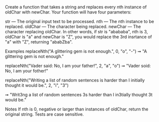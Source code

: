 Create a function that takes a string and replaces every nth instance of oldChar with newChar. Your function will have four parameters:

str — The original input text to be processed.
nth — The nth instance to be replaced.
oldChar — The character being replaced.
newChar — The character replacing oldChar.
In other words, if str is "abababa", nth is 3, oldChar is "a" and newChar is "Z", you would replace the 3rd insrtance of "a" with "Z", returning "ababZba".

Examples
replaceNth("A glittering gem is not enough.", 0, "o", "-")
➞ "A glittering gem is not enough."

replaceNth("Vader said: No, I am your father!", 2, "a", "o")
➞ "Vader soid: No, I am your fother!"

replaceNth("Writing a list of random sentences is harder than I initially thought it would be.", 2, "i", "3")

➞ "Writ3ng a list of random sentences 3s harder than I in3tially thought 3t would be."

Notes
If nth is 0, negative or larger than instances of oldChar, return the original string.
Tests are case sensitive.